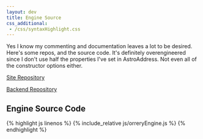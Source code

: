 ```yaml
---
layout: dev
title: Engine Source
css_additional: 
 - /css/syntaxHighlight.css
---
```


Yes I know my commenting and documentation leaves a lot to be desired. Here's some repos, and the source code. It's definitely overengineered since I don't use half the properties I've set in AstroAddress. Not even all of the constructor options either.

[Site Repository](https://bitbucket.org/earlgraytease/orrery/src/master/)

[Backend Repository](https://github.com/dhulliath/ojtekapi)

## Engine Source Code

{% highlight js linenos %}
{% include_relative js/orreryEngine.js %}
{% endhighlight %}